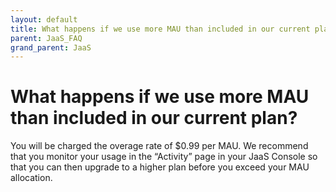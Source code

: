 ```yaml
---
layout: default
title: What happens if we use more MAU than included in our current plan?
parent: JaaS_FAQ
grand_parent: JaaS
---
```


# What happens if we use more MAU than included in our current plan?

You will be charged the overage rate of $0.99 per MAU.
We recommend that you monitor your usage in the “Activity” page in your JaaS Console so that you can then upgrade to a higher plan before you exceed your MAU allocation.
